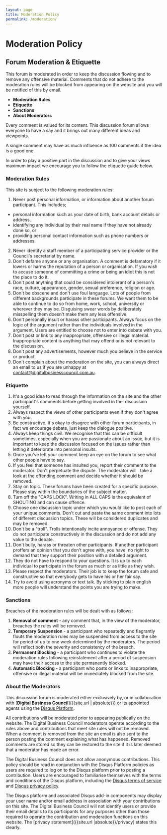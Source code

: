 ```yaml
---
layout: page
title: Moderation Policy
permalink: /moderation/
---
```


# Moderation Policy

## Forum Moderation & Etiquette

This forum is moderated in order to keep the discussion flowing and to remove any offensive material. Comments that do not
adhere to the moderation rules will be blocked from appearing on the website and you will be notified of this by email.

- **Moderation Rules**
- **Etiquette**
- **Sanctions**
- **About Moderators**

Every comment is valued for its content. This discussion forum allows everyone to have a say and it brings out many different
ideas and viewpoints.

A single comment may have as much influence as 100 comments if the idea is a good one.

In order to play a positive part in the discussion and to give your views maximum impact we encourage you to follow the etiquette
guide below.

### **Moderation Rules**

This site is subject to the following moderation rules:

1.  Never post personal information, or information about another forum participant. This includes; 
   - personal information such as your date of birth, bank account details or address,
   - identifying any individual by their real name if they have not already done so, or 
   - providing personal contact information such as phone numbers or addresses.
2.  Never identify a staff member of a participating service provider or the Council's secretariat by name.
3.  Don't defame anyone or any organisation. A comment is defamatory if it lowers or harms the reputation of a person or organisation.       If you wish to accuse someone of committing a crime or being an idiot this is not the place to do it.
4.  Don't post anything that could be considered intolerant of a person's race, culture, appearance, gender, sexual preference, religion or age.
5.  Don't be obscene and don't use foul language. Lots of people from different backgrounds participate in these forums. We want them to     be able to continue to do so from home, work, school, university or wherever they may be. Disguising swear words by deliberately       misspelling them doesn't make them any less offensive.
6.  Don't personally insult or harass other participants. Always focus on the logic of the argument rather than the individuals involved     in the argument. Users are entitled to choose not to enter into debate with you.
7.  Don't post or link to any inappropriate, offensive or illegal material. Inappropriate content is anything that may offend or is not     relevant to the discussion.
8.  Don't post any advertisements, however much you believe in the service or product.
9.  Don't complain about the moderation on the site, you can always direct an email to us if you are unhappy at contact@digitalbusinesscouncil.com.au.

### **Etiquette**

   1. It's a good idea to read through the information on the site and the other participant's comments before getting involved in the        discussion yourself. 
   2. Always respect the views of other participants even if they don't agree with you. 
   3. Be constructive. It's okay to disagree with other forum participants, in fact we encourage debate, just keep the dialogue positive. 
   4. Always keep things civil. We recognise that this can be difficult sometimes, especially when you are passionate about an issue,         but it is important to keep the discussion focused on the issues rather than letting it deteriorate into personal insults. 
   5. Once you've left your comment keep an eye on the forum to see what other people have to say. 
   6. If you feel that someone has insulted you, report their comment to the moderator. Don't perpetuate the dispute. The moderator will       take a look at the offending comment and decide whether it should be removed. 
   7. Stay on topic. These forums have been created for a specific purpose. Please stay within the boundaries of the subject matter. 
   8. Turn off the "CAPS LOCK". Writing in ALL CAPS is the equivalent of SHOUTING and can cause offence. 
   9. Choose one discussion topic under which you would like to post each of your unique comments. Don't cut and paste the same               comment into lots of different discussion topics. These will be considered duplicates and may be removed. 
   10. Don't be a "troll". Trolls intentionally incite annoyance or offense. They do not participate constructively in the discussion and do not add any value to the debate.  
   11.   Don't bully, harass or threaten other participants. If another participant proffers an opinion that you don't agree with, you have  no right to demand that they support their position with a detailed argument. 
   12.  They do not have to respond to your questions. It is up to each individual to participate in the forum as much or as little as they wish. 
   13.  Please respect the moderators. Their job is to keep the forum safe and constructive so that everybody gets to have his or her fair say. 
   14.  Try to avoid using acronyms or text talk. By sticking to plain english more people will understand the points you are trying to make.

### **Sanctions**

Breaches of the moderation rules will be dealt with as follows:

 1. **Removal of comment** - any comment that, in the view of the moderator, breaches the rules will be removed.
 2. **Temporary Suspension** - a participant who repeatedly and flagrantly flouts the moderation rules may be suspended from access to         the site for period of up to one week determined by the moderators. The period will reflect both the severity and consistency of       the breach.
 3. **Permanent Blocking** - a participant who continues to violate the moderation rules following reinstatement after a period of             suspension may have their access to the site permanently blocked.
 4. **Automatic Blocking** - a participant who posts or links to inappropriate, offensive or illegal material will be immediately blocked from the site.

### **About the Moderators**

This discussion forum is moderated either exclusively by, or in collaboration with [**Digital Business Council**]({{site.url | absolute}}) or its appointed agents using the [Disqus Platform](https://disqus.com/).

All contributions will be moderated prior to appearing publically on the website.  The Digital Business Council moderators operate according to the rules above and contributions that meet site rules will not be removed. When a comment is removed from the site an email is also sent to the person posting the comment explaining what has happened.  Removed comments are stored so they can be restored to the site if it is later deemed that a moderator has made an error. 

The Digital Business Council does not allow anonymous contributions.  This policy should be read in conjunction with the Disqus Platform policies as users are required to log on to the Disqus platform prior to posting a contribution.    Users are encouraged to familiarise themselves with the terms and conditions of the Disqus platform, including the [Disqus terms of service](https://help.disqus.com/customer/portal/articles/466260-terms-of-service) and [Disqus privacy policy](https://help.disqus.com/customer/portal/articles/466259-privacy-policy). 

The Disqus platform and associated Disqus add-in components may display your user name and/or email address in association with your contributions on this site.  The Digital Business Council will not identify users or provide their email details to its participants for any purposes other than those required to operate the contribution and moderation functions on this website. The [privacy statement]({{site.url |absolute}}/privacy) states this clearly.
